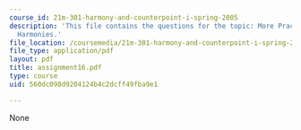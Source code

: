 ```yaml
---
course_id: 21m-301-harmony-and-counterpoint-i-spring-2005
description: 'This file contains the questions for the topic: More Practice with Applied
  Harmonies.'
file_location: /coursemedia/21m-301-harmony-and-counterpoint-i-spring-2005/560dc098d9204124b4c2dcff49fba9e1_assignment16.pdf
file_type: application/pdf
layout: pdf
title: assignment16.pdf
type: course
uid: 560dc098d9204124b4c2dcff49fba9e1

---
```

None